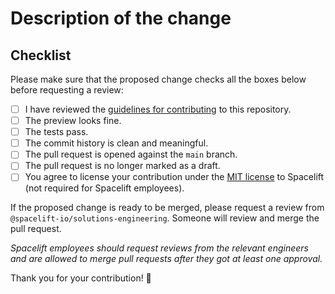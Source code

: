 # Description of the change

<!-- Please describe the changes that are being added by this PR -->

## Checklist

Please make sure that the proposed change checks all the boxes below before requesting a review:

- [ ] I have reviewed the [guidelines for contributing](https://github.com/spacelift-io/user-documentation/blob/main/CONTRIBUTING.md) to this repository.
- [ ] The preview looks fine.
- [ ] The tests pass.
- [ ] The commit history is clean and meaningful.
- [ ] The pull request is opened against the `main` branch.
- [ ] The pull request is no longer marked as a draft.
- [ ] You agree to license your contribution under the [MIT license](https://github.com/spacelift-io/user-documentation/blob/main/LICENSE) to Spacelift (not required for Spacelift employees).

If the proposed change is ready to be merged, please request a review from `@spacelift-io/solutions-engineering`. Someone will review and merge the pull request.

_Spacelift employees should request reviews from the relevant engineers and are allowed to merge pull requests after they got at least one approval._

Thank you for your contribution! 🙇
